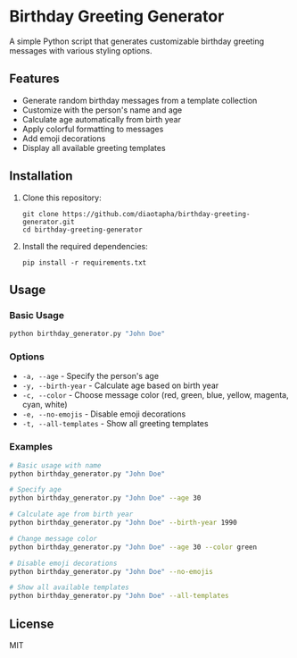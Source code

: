 # Birthday Greeting Generator

A simple Python script that generates customizable birthday greeting messages with various styling options.

## Features

- Generate random birthday messages from a template collection
- Customize with the person's name and age
- Calculate age automatically from birth year
- Apply colorful formatting to messages
- Add emoji decorations
- Display all available greeting templates

## Installation

1. Clone this repository:
   ```
   git clone https://github.com/diaotapha/birthday-greeting-generator.git
   cd birthday-greeting-generator
   ```

2. Install the required dependencies:
   ```
   pip install -r requirements.txt
   ```

## Usage

### Basic Usage

```bash
python birthday_generator.py "John Doe"
```

### Options

- `-a, --age` - Specify the person's age
- `-y, --birth-year` - Calculate age based on birth year
- `-c, --color` - Choose message color (red, green, blue, yellow, magenta, cyan, white)
- `-e, --no-emojis` - Disable emoji decorations
- `-t, --all-templates` - Show all greeting templates

### Examples

```bash
# Basic usage with name
python birthday_generator.py "John Doe"

# Specify age
python birthday_generator.py "John Doe" --age 30

# Calculate age from birth year
python birthday_generator.py "John Doe" --birth-year 1990

# Change message color
python birthday_generator.py "John Doe" --age 30 --color green

# Disable emoji decorations
python birthday_generator.py "John Doe" --no-emojis

# Show all available templates
python birthday_generator.py "John Doe" --all-templates
```

## License

MIT